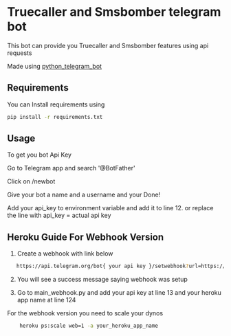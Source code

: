 
# Truecaller and Smsbomber telegram bot

This bot can provide you Truecaller and Smsbomber features using api requests

Made using [python_telegram_bot](https://github.com/python-telegram-bot/python-telegram-bot)





## Requirements


You can Install requirements using
```sh
pip install -r requirements.txt
```


## Usage

To get you bot Api Key

Go to Telegram app and search '@BotFather' 

Click on /newbot

Give your bot a name and a username and your Done!

Add your api_key to environment variable and add it to line 12.
or replace the line with api_key = actual api key


## Heroku Guide For Webhook Version

1. Create a webhook with link below

```bash
   https://api.telegram.org/bot{ your api key }/setwebhook?url=https://{ your heroku app name }.herokuapp.com
```
2. You will see a success message saying webhook was setup

3. Go to main_webhook.py and add your api key at line 13 and your heroku app name at line 124



For the webhook version you need to scale your dynos

```bash
    heroku ps:scale web=1 -a your_heroku_app_name
```

